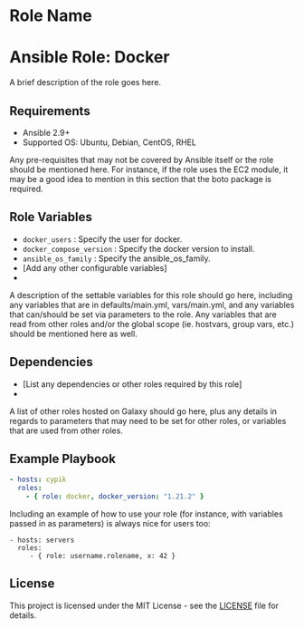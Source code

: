 Role Name
=========
# Ansible Role: Docker

A brief description of the role goes here.

Requirements
------------
- Ansible 2.9+
- Supported OS: Ubuntu, Debian, CentOS, RHEL

Any pre-requisites that may not be covered by Ansible itself or the role should be mentioned here. For instance, if the role uses the EC2 module, it may be a good idea to mention in this section that the boto package is required.

Role Variables
--------------
- `docker_users` : Specify the user for docker.
- `docker_compose_version` : Specify the docker version to install.
- `ansible_os_family` : Specify the ansible_os_family.
- [Add any other configurable variables]
-
A description of the settable variables for this role should go here, including any variables that are in defaults/main.yml, vars/main.yml, and any variables that can/should be set via parameters to the role. Any variables that are read from other roles and/or the global scope (ie. hostvars, group vars, etc.) should be mentioned here as well.

Dependencies
------------
- [List any dependencies or other roles required by this role]
-
A list of other roles hosted on Galaxy should go here, plus any details in regards to parameters that may need to be set for other roles, or variables that are used from other roles.

Example Playbook
----------------

```yaml
- hosts: cypik
  roles:
    - { role: docker, docker_version: "1.21.2" }

```

Including an example of how to use your role (for instance, with variables passed in as parameters) is always nice for users too:

    - hosts: servers
      roles:
         - { role: username.rolename, x: 42 }

License
-------
This project is licensed under the MIT License - see the [LICENSE](https://github.com/cypik/ansible-role-docker/blob/master/LICENSE) file for details.
